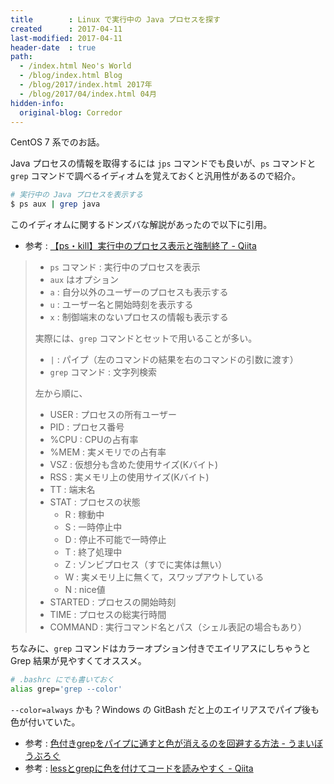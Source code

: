 ```yaml
---
title        : Linux で実行中の Java プロセスを探す
created      : 2017-04-11
last-modified: 2017-04-11
header-date  : true
path:
  - /index.html Neo's World
  - /blog/index.html Blog
  - /blog/2017/index.html 2017年
  - /blog/2017/04/index.html 04月
hidden-info:
  original-blog: Corredor
---
```


CentOS 7 系でのお話。

Java プロセスの情報を取得するには `jps` コマンドでも良いが、`ps` コマンドと `grep` コマンドで調べるイディオムを覚えておくと汎用性があるので紹介。

```bash
# 実行中の Java プロセスを表示する
$ ps aux | grep java
```

このイディオムに関するドンズバな解説があったので以下に引用。

- 参考 : [【ps・kill】実行中のプロセス表示と強制終了 - Qiita](http://qiita.com/shuntaro_tamura/items/4016868bda604baeac3c)

> - `ps` コマンド : 実行中のプロセスを表示
> - `aux` はオプション
> - `a` : 自分以外のユーザーのプロセスも表示する
> - `u` : ユーザー名と開始時刻を表示する
> - `x` : 制御端末のないプロセスの情報も表示する
> 
> 実際には、`grep` コマンドとセットで用いることが多い。
> 
> - `|` : パイプ（左のコマンドの結果を右のコマンドの引数に渡す）
> - `grep` コマンド : 文字列検索
> 
> 左から順に、
> 
> - USER : プロセスの所有ユーザー
> - PID : プロセス番号
> - %CPU : CPUの占有率
> - %MEM : 実メモリでの占有率
> - VSZ : 仮想分も含めた使用サイズ(Kバイト)
> - RSS : 実メモリ上の使用サイズ(Kバイト)
> - TT : 端末名
> - STAT : プロセスの状態
>   - R : 稼動中
>   - S : 一時停止中
>   - D : 停止不可能で一時停止
>   - T : 終了処理中
>   - Z : ゾンビプロセス（すでに実体は無い）
>   - W : 実メモリ上に無くて，スワップアウトしている
>   - N : nice値
> - STARTED : プロセスの開始時刻
> - TIME : プロセスの総実行時間
> - COMMAND : 実行コマンド名とパス（シェル表記の場合もあり）

ちなみに、`grep` コマンドはカラーオプション付きでエイリアスにしちゃうと Grep 結果が見やすくてオススメ。

```bash
# .bashrc にでも書いておく
alias grep='grep --color'
```

`--color=always` かも？Windows の GitBash だと上のエイリアスでパイプ後も色が付いていた。

- 参考 : [色付きgrepをパイプに通すと色が消えるのを回避する方法 - うまいぼうぶろぐ](http://hogem.hatenablog.com/entry/20090217/1234854706)
- 参考 : [lessとgrepに色を付けてコードを読みやすく - Qiita](http://qiita.com/makisyu/items/a8c4231a95d92f02b73a)
